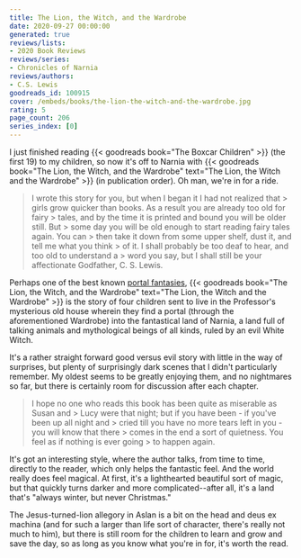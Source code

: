 ```yaml
---
title: The Lion, the Witch, and the Wardrobe
date: 2020-09-27 00:00:00
generated: true
reviews/lists:
- 2020 Book Reviews
reviews/series:
- Chronicles of Narnia
reviews/authors:
- C.S. Lewis
goodreads_id: 100915
cover: /embeds/books/the-lion-the-witch-and-the-wardrobe.jpg
rating: 5
page_count: 206
series_index: [0]
---
```

I just finished reading {{< goodreads book="The Boxcar Children" >}} (the first 19) to my children, so now it's off to Narnia with {{< goodreads book="The Lion, the Witch, and the Wardrobe" text="The Lion, the Witch and the Wardrobe" >}} (in publication order). Oh man, we're in for a ride.  

> I wrote this story for you, but when I began it I had not realized that > girls grow quicker than books. As a result you are already too old for fairy > tales, and by the time it is printed and bound you will be older still. But > some day you will be old enough to start reading fairy tales again. You can > then take it down from some upper shelf, dust it, and tell me what you think > of it. I shall probably be too deaf to hear, and too old to understand a > word you say, but I shall still be your affectionate Godfather, C. S. Lewis.

<!--more-->

Perhaps one of the best known [portal fantasies](https://en.wikipedia.org/wiki/Fantasy#By_the_function_of_the_fantastic_in_the_narrative), {{< goodreads book="The Lion, the Witch, and the Wardrobe" text="The Lion, the Witch and the Wardrobe" >}} is the story of four children sent to live in the Professor's mysterious old house wherein they find a portal (through the aforementioned Wardrobe) into the fantastical land of Narnia, a land full of talking animals and mythological beings of all kinds, ruled by an evil White Witch.  

It's a rather straight forward good versus evil story with little in the way of surprises, but plenty of surprisingly dark scenes that I didn't particularly remember. My oldest seems to be greatly enjoying them, and no nightmares so far, but there is certainly room for discussion after each chapter.  

> I hope no one who reads this book has been quite as miserable as Susan and > Lucy were that night; but if you have been - if you've been up all night and > cried till you have no more tears left in you - you will know that there > comes in the end a sort of quietness. You feel as if nothing is ever going > to happen again.

It's got an interesting style, where the author talks, from time to time, directly to the reader, which only helps the fantastic feel. And the world really does feel magical. At first, it's a lighthearted beautiful sort of magic, but that quickly turns darker and more complicated--after all, it's a land that's "always winter, but never Christmas."  

The Jesus-turned-lion allegory in Aslan is a bit on the head and deus ex machina (and for such a larger than life sort of character, there's really not much to him), but there is still room for the children to learn and grow and save the day, so as long as you know what you're in for, it's worth the read.